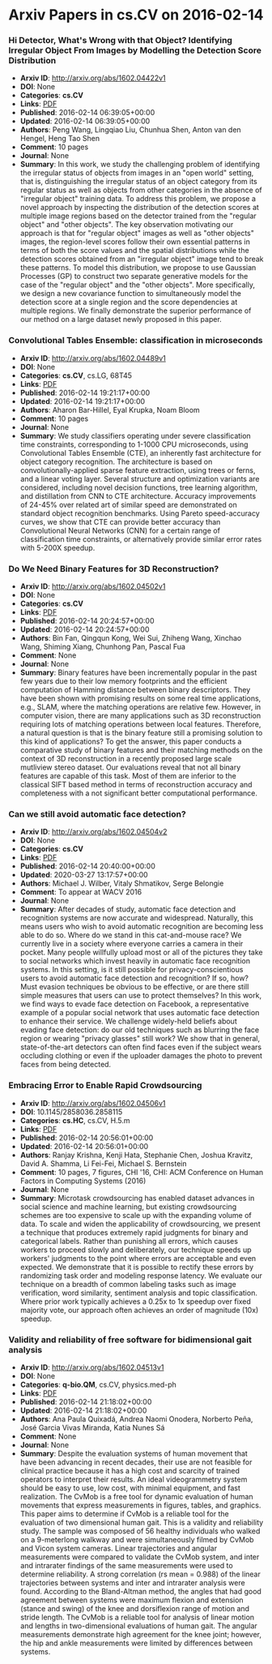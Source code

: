# Arxiv Papers in cs.CV on 2016-02-14
### Hi Detector, What's Wrong with that Object? Identifying Irregular Object From Images by Modelling the Detection Score Distribution
- **Arxiv ID**: http://arxiv.org/abs/1602.04422v1
- **DOI**: None
- **Categories**: **cs.CV**
- **Links**: [PDF](http://arxiv.org/pdf/1602.04422v1)
- **Published**: 2016-02-14 06:39:05+00:00
- **Updated**: 2016-02-14 06:39:05+00:00
- **Authors**: Peng Wang, Lingqiao Liu, Chunhua Shen, Anton van den Hengel, Heng Tao Shen
- **Comment**: 10 pages
- **Journal**: None
- **Summary**: In this work, we study the challenging problem of identifying the irregular status of objects from images in an "open world" setting, that is, distinguishing the irregular status of an object category from its regular status as well as objects from other categories in the absence of "irregular object" training data. To address this problem, we propose a novel approach by inspecting the distribution of the detection scores at multiple image regions based on the detector trained from the "regular object" and "other objects". The key observation motivating our approach is that for "regular object" images as well as "other objects" images, the region-level scores follow their own essential patterns in terms of both the score values and the spatial distributions while the detection scores obtained from an "irregular object" image tend to break these patterns. To model this distribution, we propose to use Gaussian Processes (GP) to construct two separate generative models for the case of the "regular object" and the "other objects". More specifically, we design a new covariance function to simultaneously model the detection score at a single region and the score dependencies at multiple regions. We finally demonstrate the superior performance of our method on a large dataset newly proposed in this paper.



### Convolutional Tables Ensemble: classification in microseconds
- **Arxiv ID**: http://arxiv.org/abs/1602.04489v1
- **DOI**: None
- **Categories**: **cs.CV**, cs.LG, 68T45
- **Links**: [PDF](http://arxiv.org/pdf/1602.04489v1)
- **Published**: 2016-02-14 19:21:17+00:00
- **Updated**: 2016-02-14 19:21:17+00:00
- **Authors**: Aharon Bar-Hillel, Eyal Krupka, Noam Bloom
- **Comment**: 10 pages
- **Journal**: None
- **Summary**: We study classifiers operating under severe classification time constraints, corresponding to 1-1000 CPU microseconds, using Convolutional Tables Ensemble (CTE), an inherently fast architecture for object category recognition. The architecture is based on convolutionally-applied sparse feature extraction, using trees or ferns, and a linear voting layer. Several structure and optimization variants are considered, including novel decision functions, tree learning algorithm, and distillation from CNN to CTE architecture. Accuracy improvements of 24-45% over related art of similar speed are demonstrated on standard object recognition benchmarks. Using Pareto speed-accuracy curves, we show that CTE can provide better accuracy than Convolutional Neural Networks (CNN) for a certain range of classification time constraints, or alternatively provide similar error rates with 5-200X speedup.



### Do We Need Binary Features for 3D Reconstruction?
- **Arxiv ID**: http://arxiv.org/abs/1602.04502v1
- **DOI**: None
- **Categories**: **cs.CV**
- **Links**: [PDF](http://arxiv.org/pdf/1602.04502v1)
- **Published**: 2016-02-14 20:24:57+00:00
- **Updated**: 2016-02-14 20:24:57+00:00
- **Authors**: Bin Fan, Qingqun Kong, Wei Sui, Zhiheng Wang, Xinchao Wang, Shiming Xiang, Chunhong Pan, Pascal Fua
- **Comment**: None
- **Journal**: None
- **Summary**: Binary features have been incrementally popular in the past few years due to their low memory footprints and the efficient computation of Hamming distance between binary descriptors. They have been shown with promising results on some real time applications, e.g., SLAM, where the matching operations are relative few. However, in computer vision, there are many applications such as 3D reconstruction requiring lots of matching operations between local features. Therefore, a natural question is that is the binary feature still a promising solution to this kind of applications? To get the answer, this paper conducts a comparative study of binary features and their matching methods on the context of 3D reconstruction in a recently proposed large scale mutliview stereo dataset. Our evaluations reveal that not all binary features are capable of this task. Most of them are inferior to the classical SIFT based method in terms of reconstruction accuracy and completeness with a not significant better computational performance.



### Can we still avoid automatic face detection?
- **Arxiv ID**: http://arxiv.org/abs/1602.04504v2
- **DOI**: None
- **Categories**: **cs.CV**
- **Links**: [PDF](http://arxiv.org/pdf/1602.04504v2)
- **Published**: 2016-02-14 20:40:00+00:00
- **Updated**: 2020-03-27 13:17:57+00:00
- **Authors**: Michael J. Wilber, Vitaly Shmatikov, Serge Belongie
- **Comment**: To appear at WACV 2016
- **Journal**: None
- **Summary**: After decades of study, automatic face detection and recognition systems are now accurate and widespread. Naturally, this means users who wish to avoid automatic recognition are becoming less able to do so. Where do we stand in this cat-and-mouse race? We currently live in a society where everyone carries a camera in their pocket. Many people willfully upload most or all of the pictures they take to social networks which invest heavily in automatic face recognition systems. In this setting, is it still possible for privacy-conscientious users to avoid automatic face detection and recognition? If so, how? Must evasion techniques be obvious to be effective, or are there still simple measures that users can use to protect themselves?   In this work, we find ways to evade face detection on Facebook, a representative example of a popular social network that uses automatic face detection to enhance their service. We challenge widely-held beliefs about evading face detection: do our old techniques such as blurring the face region or wearing "privacy glasses" still work? We show that in general, state-of-the-art detectors can often find faces even if the subject wears occluding clothing or even if the uploader damages the photo to prevent faces from being detected.



### Embracing Error to Enable Rapid Crowdsourcing
- **Arxiv ID**: http://arxiv.org/abs/1602.04506v1
- **DOI**: 10.1145/2858036.2858115
- **Categories**: **cs.HC**, cs.CV, H.5.m
- **Links**: [PDF](http://arxiv.org/pdf/1602.04506v1)
- **Published**: 2016-02-14 20:56:01+00:00
- **Updated**: 2016-02-14 20:56:01+00:00
- **Authors**: Ranjay Krishna, Kenji Hata, Stephanie Chen, Joshua Kravitz, David A. Shamma, Li Fei-Fei, Michael S. Bernstein
- **Comment**: 10 pages, 7 figures, CHI '16, CHI: ACM Conference on Human Factors in
  Computing Systems (2016)
- **Journal**: None
- **Summary**: Microtask crowdsourcing has enabled dataset advances in social science and machine learning, but existing crowdsourcing schemes are too expensive to scale up with the expanding volume of data. To scale and widen the applicability of crowdsourcing, we present a technique that produces extremely rapid judgments for binary and categorical labels. Rather than punishing all errors, which causes workers to proceed slowly and deliberately, our technique speeds up workers' judgments to the point where errors are acceptable and even expected. We demonstrate that it is possible to rectify these errors by randomizing task order and modeling response latency. We evaluate our technique on a breadth of common labeling tasks such as image verification, word similarity, sentiment analysis and topic classification. Where prior work typically achieves a 0.25x to 1x speedup over fixed majority vote, our approach often achieves an order of magnitude (10x) speedup.



### Validity and reliability of free software for bidimensional gait analysis
- **Arxiv ID**: http://arxiv.org/abs/1602.04513v1
- **DOI**: None
- **Categories**: **q-bio.QM**, cs.CV, physics.med-ph
- **Links**: [PDF](http://arxiv.org/pdf/1602.04513v1)
- **Published**: 2016-02-14 21:18:02+00:00
- **Updated**: 2016-02-14 21:18:02+00:00
- **Authors**: Ana Paula Quixadá, Andrea Naomi Onodera, Norberto Peña, José Garcia Vivas Miranda, Katia Nunes Sá
- **Comment**: None
- **Journal**: None
- **Summary**: Despite the evaluation systems of human movement that have been advancing in recent decades, their use are not feasible for clinical practice because it has a high cost and scarcity of trained operators to interpret their results. An ideal videogrammetry system should be easy to use, low cost, with minimal equipment, and fast realization. The CvMob is a free tool for dynamic evaluation of human movements that express measurements in figures, tables, and graphics. This paper aims to determine if CvMob is a reliable tool for the evaluation of two dimensional human gait. This is a validity and reliability study. The sample was composed of 56 healthy individuals who walked on a 9-meterlong walkway and were simultaneously filmed by CvMob and Vicon system cameras. Linear trajectories and angular measurements were compared to validate the CvMob system, and inter and intrarater findings of the same measurements were used to determine reliability. A strong correlation (rs mean = 0.988) of the linear trajectories between systems and inter and intrarater analysis were found. According to the Bland-Altman method, the angles that had good agreement between systems were maximum flexion and extension (stance and swing) of the knee and dorsiflexion range of motion and stride length. The CvMob is a reliable tool for analysis of linear motion and lengths in two-dimensional evaluations of human gait. The angular measurements demonstrate high agreement for the knee joint; however, the hip and ankle measurements were limited by differences between systems.




